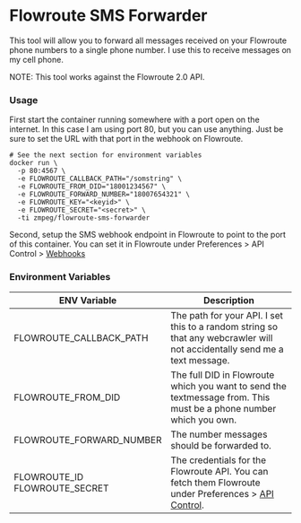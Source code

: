 # Flowroute SMS Forwarder

This tool will allow you to forward all messages received on your Flowroute phone numbers to a single phone number. I use this to receive messages on my cell phone.

NOTE: This tool works against the Flowroute 2.0 API.

### Usage

First start the container running somewhere with a port open on the internet. In this case I am using port 80, but you can use anything. Just be sure to set the URL with that port in the webhook on Flowroute.

    # See the next section for environment variables
    docker run \
      -p 80:4567 \
      -e FLOWROUTE_CALLBACK_PATH="/somstring" \
      -e FLOWROUTE_FROM_DID="18001234567" \
      -e FLOWROUTE_FORWARD_NUMBER="18007654321" \
      -e FLOWROUTE_KEY="<keyid>" \
      -e FLOWROUTE_SECRET="<secret>" \
      -ti zmpeg/flowroute-sms-forwarder
  
Second, setup the SMS webhook endpoint in Flowroute to point to the port of this container. You can set it in Flowroute under Preferences > API Control > [Webhooks](https://manage.flowroute.com/accounts/preferences/api/)

### Environment Variables

| ENV Variable | Description |
|--|--|
| FLOWROUTE_CALLBACK_PATH | The path for your API. I set this to a random string so that any webcrawler will not accidentally send me a text message. |
| FLOWROUTE_FROM_DID | The full DID in Flowroute which you want to send the textmessage from. This must be a phone number which you own. |
| FLOWROUTE_FORWARD_NUMBER | The number messages should be forwarded to. |
| FLOWROUTE_ID<br>FLOWROUTE_SECRET | The credentials for the Flowroute API. You can fetch them Flowroute under Preferences > [API Control](https://manage.flowroute.com/accounts/preferences/api/). |

